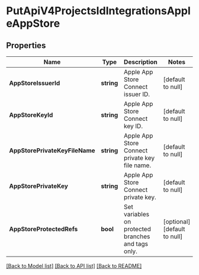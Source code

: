 # PutApiV4ProjectsIdIntegrationsAppleAppStore

## Properties
Name | Type | Description | Notes
------------ | ------------- | ------------- | -------------
**AppStoreIssuerId** | **string** | Apple App Store Connect issuer ID. | [default to null]
**AppStoreKeyId** | **string** | Apple App Store Connect key ID. | [default to null]
**AppStorePrivateKeyFileName** | **string** | Apple App Store Connect private key file name. | [default to null]
**AppStorePrivateKey** | **string** | Apple App Store Connect private key. | [default to null]
**AppStoreProtectedRefs** | **bool** | Set variables on protected branches and tags only. | [optional] [default to null]

[[Back to Model list]](../README.md#documentation-for-models) [[Back to API list]](../README.md#documentation-for-api-endpoints) [[Back to README]](../README.md)


